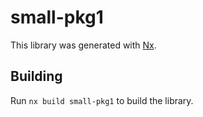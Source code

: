 # small-pkg1

This library was generated with [Nx](https://nx.dev).

## Building

Run `nx build small-pkg1` to build the library.
